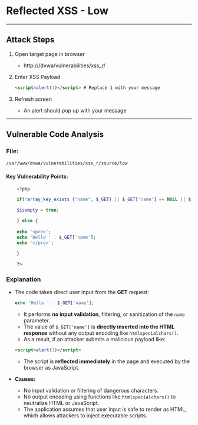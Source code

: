 # Reflected XSS - Low 

--- 

## Attack Steps 

1. Open target page in browser 
    - http://<ip address>/dvwa/vulnerabilities/xss_r/

2. Enter XSS Payload 

    ```html 
    <script>alert(1)</script> # Replace 1 with your message
    ```

3. Refresh screen

    - An alert should pop up with your message

--- 

## Vulnerable Code Analysis 

### File: 
`/var/www/dvwa/vulnerabilities/xss_r/source/low`

#### Key Vulnerability Points:

```php 
    <?php

    if(!array_key_exists ("name", $_GET) || $_GET['name'] == NULL || $_GET['name'] == ''){

    $isempty = true;

    } else {
        
    echo '<pre>';
    echo 'Hello ' . $_GET['name'];
    echo '</pre>';
    
    }

    ?> 
```
 
### Explanation

- The code takes direct user input from the **GET** request:

    ```php
    echo 'Hello ' . $_GET['name'];
    ```
    - It performs **no input validation**, filtering, or sanitization of the `name` parameter.
    - The value of `$_GET['name']` is **directly inserted into the HTML response** without any output encoding like `htmlspecialchars()`.
    - As a result, if an attacker submits a malicious payload like:

    ```html
    <script>alert(1)</script>
    ```

    - The script is **reflected immediately** in the page and executed by the browser as JavaScript.

- **Causes:**
    -  No input validation or filtering of dangerous characters.
    -  No output encoding using functions like `htmlspecialchars()` to neutralize HTML or JavaScript.
    -  The application assumes that user input is safe to render as HTML, which allows attackers to inject executable scripts.

